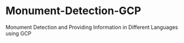 # Monument-Detection-GCP
Monument Detection and Providing Information in Different Languages using GCP
